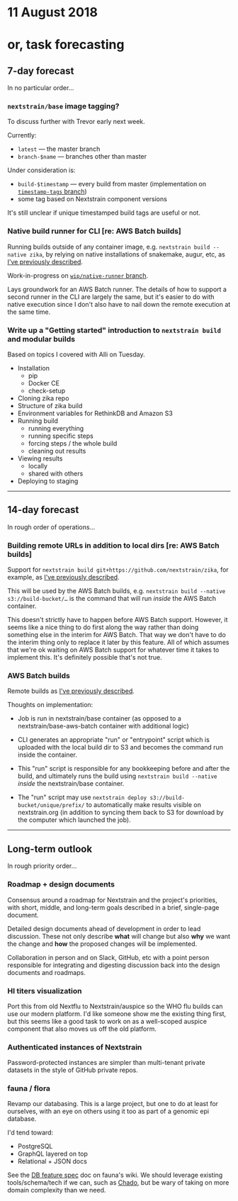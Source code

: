# 11 August 2018
# or, task forecasting

## 7-day forecast

In no particular order…

### `nextstrain/base` image tagging?

To discuss further with Trevor early next week.

Currently:

  - `latest` — the master branch
  - `branch-$name` — branches other than master

Under consideration is:

  - `build-$timestamp` — every build from master (implementation on [`timestamp-tags` branch](https://github.com/nextstrain/docker-base/compare/master...timestamp-tags))
  - some tag based on Nextstrain component versions

It's still unclear if unique timestamped build tags are useful or not.


### Native build runner for CLI \[re: AWS Batch builds\]

Running builds outside of any container image, e.g. `nextstrain build --native
zika`, by relying on native installations of snakemake, augur, etc, as
[I've previously described](https://github.com/tsibley/blab-standup/blob/master/2018-07-19.md#build-execution-locations).

Work-in-progress on [`wip/native-runner` branch](https://github.com/nextstrain/cli/compare/master...wip/native-runner).

Lays groundwork for an AWS Batch runner.  The details of how to support a
second runner in the CLI are largely the same, but it's easier to do with
native execution since I don't also have to nail down the remote execution at
the same time.


### Write up a "Getting started" introduction to `nextstrain build` and modular builds

Based on topics I covered with Alli on Tuesday.

* Installation
    - pip
    - Docker CE
    - check-setup
* Cloning zika repo
* Structure of zika build
* Environment variables for RethinkDB and Amazon S3
* Running build
    - running everything
    - running specific steps
    - forcing steps / the whole build
    - cleaning out results
* Viewing results
    - locally
    - shared with others
* Deploying to staging

---

## 14-day forecast

In rough order of operations…

### Building remote URLs in addition to local dirs \[re: AWS Batch builds\]

Support for `nextstrain build git+https://github.com/nextstrain/zika`, for
example, as [I've previously described](https://github.com/tsibley/blab-standup/blob/master/2018-07-19.md#build-directory-locations).

This will be used by the AWS Batch builds, e.g. `nextstrain build --native
s3://build-bucket/…` is the command that will run _inside_ the AWS Batch
container.

This doesn't strictly have to happen before AWS Batch support.  However, it
seems like a nice thing to do first along the way rather than doing something
else in the interim for AWS Batch.  That way we don't have to do the interim
thing only to replace it later by this feature.  All of which assumes that
we're ok waiting on AWS Batch support for whatever time it takes to implement
this.  It's definitely possible that's not true.


### AWS Batch builds

Remote builds as [I've previously described](https://github.com/tsibley/blab-standup/blob/master/2018-07-19.md#remote-build-experience).

Thoughts on implementation:

  - Job is run in nextstrain/base container (as opposed to a
    nextstrain/base-aws-batch container with additional logic)

  - CLI generates an appropriate "run" or "entrypoint" script which is uploaded
    with the local build dir to S3 and becomes the command run inside the
    container.

  - This "run" script is responsible for any bookkeeping before and after the
    build, and ultimately runs the build using `nextstrain build --native`
    _inside_ the nextstrain/base container.

  - The "run" script may use `nextstrain deploy s3://build-bucket/unique/prefix/`
    to automatically make results visible on nextstrain.org (in addition to
    syncing them back to S3 for download by the computer which launched the job).

---

## Long-term outlook

In rough priority order…

### Roadmap + design documents

Consensus around a roadmap for Nextstrain and the project's priorities, with
short, middle, and long-term goals described in a brief, single-page document.

Detailed design documents ahead of development in order to lead discussion.
These not only describe **what** will change but also **why** we want the
change and **how** the proposed changes will be implemented.

Collaboration in person and on Slack, GitHub, etc with a point person
responsible for integrating and digesting discussion back into the design
documents and roadmaps.


### HI titers visualization

Port this from old Nextflu to Nextstrain/auspice so the WHO flu builds can use
our modern platform.  I'd like someone show me the existing thing first, but
this seems like a good task to work on as a well-scoped auspice component that
also moves us off the old platform.


### Authenticated instances of Nextstrain

Password-protected instances are simpler than multi-tenant private datasets in
the style of GitHub private repos.


### fauna / flora

Revamp our databasing.  This is a large project, but one to do at least for
ourselves, with an eye on others using it too as part of a genomic epi
database.

I'd tend toward:

  - PostgreSQL
  - GraphQL layered on top
  - Relational + JSON docs

See the [DB feature spec](https://github.com/nextstrain/fauna/wiki/DB-feature-spec)
doc on fauna's wiki.  We should leverage existing tools/schema/tech if we can,
such as [Chado](http://gmod.org/wiki/Chado), but be wary of taking on more
domain complexity than we need.

